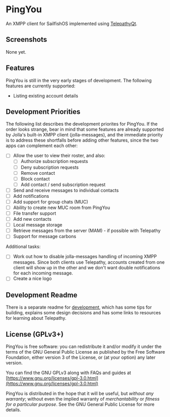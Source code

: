 # PingYou
An XMPP client for SailfishOS implemented using [TelepathyQt](https://github.com/TelepathyIM/telepathy-qt).

## Screenshots

None yet.

## Features

PingYou is still in the very early stages of development. The following features are currently supported:

* Listing existing account details

## Development Priorities

The following list describes the development priorites for PingYou. If the order looks strange, bear in mind that some features are already supported by Jolla's built-in XMPP client (jolla-messages), and the immediate priority is to address these shortfalls before adding other features, since the two apps can complement each other:

- [ ] Allow the user to view their roster, and also:
    - [ ]  Authorize subscription requests
    - [ ] Deny subscription requests
    - [ ] Remove contact
    - [ ] Block contact
    - [ ] Add contact / send subscription request
- [ ] Send and receive messages to individual contacts
- [ ] Add notifications
- [ ] Add support for group chats (MUC)
- [ ] Ability to create new MUC room from PingYou
- [ ] File transfer support
- [ ] Add new contacts
- [ ] Local message storage
- [ ] Retrieve messages from the server (MAM) - if possible with Telepathy
- [ ] Support for message carbons

Additional tasks:

- [ ] Work out how to disable jolla-messages handling of incoming XMPP messages. Since both clients use Telepathy, accounts created from one client will show up in the other and we don't want double notifications for each incoming message.
- [ ] Create a nice logo

## Development Readme

There is a separate readme for [development](DEVELOPMENT.md), which has some tips for building, explains some design decisions and has some links to resources for learning about Telepathy.

## License (GPLv3+)

PingYou is free software: you can redistribute it and/or modify it under the terms of the GNU General Public License as published by the Free Software Foundation, either version 3 of the License, or (at your option) any later version.

You can find the GNU GPLv3 along with FAQs and guides at  [https://www.gnu.org/licenses/gpl-3.0.html](https://www.gnu.org/licenses/gpl-3.0.html)

PingYou is distributed in the hope that it will be useful, but _without any warranty_; without even the implied warranty of _merchantability_ or _fitness for a particular purpose_.  See the GNU General Public License for more details.